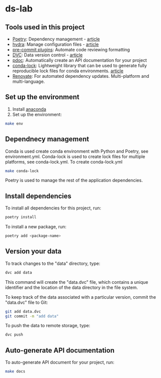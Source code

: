 # ds-lab

## Tools used in this project
* [Poetry](https://towardsdatascience.com/how-to-effortlessly-publish-your-python-package-to-pypi-using-poetry-44b305362f9f): Dependency management - [article](https://mathdatasimplified.com/2023/06/12/poetry-a-better-way-to-manage-python-dependencies/)
* [hydra](https://hydra.cc/): Manage configuration files - [article](https://mathdatasimplified.com/2023/05/25/stop-hard-coding-in-a-data-science-project-use-configuration-files-instead/)
* [pre-commit plugins](https://pre-commit.com/): Automate code reviewing formatting
* [DVC](https://dvc.org/): Data version control - [article](https://mathdatasimplified.com/2023/02/20/introduction-to-dvc-data-version-control-tool-for-machine-learning-projects-2/)
* [pdoc](https://github.com/pdoc3/pdoc): Automatically create an API documentation for your project
* [conda-lock](https://github.com/conda/conda-lock): Lightweight library that can be used to generate fully reproducible lock files for conda environments. [article](https://pythonspeed.com/articles/conda-dependency-management/)
* [Renovate](https://docs.renovatebot.com): For automated dependency updates. Multi-platform and multi-language.

## Set up the environment

1. Install [anaconda](https://www.anaconda.com/download)
2. Set up the environment:
```bash
make env
```
## Dependnecy management
Conda is used create conda environment with Python and Poetry, see environment.yml. Conda-lock is used to create lock files for multiple platforms, see conda-lock.yml. To create conda-lock.yml
```bash
make conda-lock
```
Poetry is used to manage the rest of the application dependencies.

## Install dependencies
To install all dependencies for this project, run:
```bash
poetry install
```

To install a new package, run:
```bash
poetry add <package-name>
```

## Version your data
To track changes to the "data" directory, type:
```bash
dvc add data
```

This command will create the "data.dvc" file, which contains a unique identifier and the location of the data directory in the file system.

To keep track of the data associated with a particular version, commit the "data.dvc" file to Git:
```bash
git add data.dvc
git commit -m "add data"
```

To push the data to remote storage, type:
```bash
dvc push
```

## Auto-generate API documentation

To auto-generate API document for your project, run:

```bash
make docs
```
